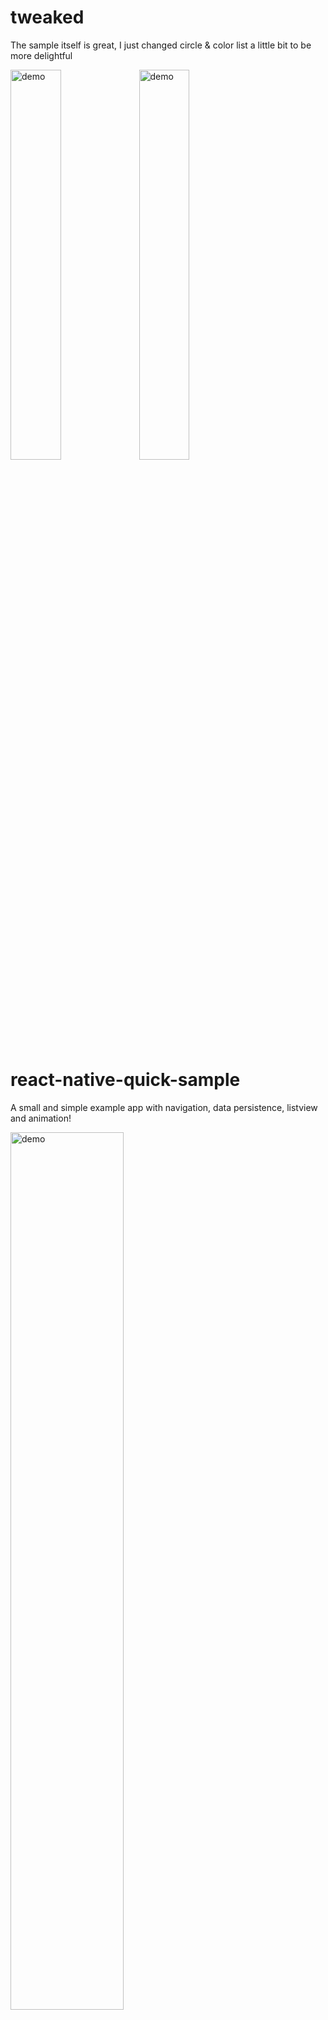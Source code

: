 # tweaked
The sample itself is great, I just changed circle & color list a little bit to be more delightful

<img src="shots/demo.take2-1.gif" alt="demo" width="40%"/> <img src="shots/demo.take2-2.gif" alt="demo" width="40%"/>


# react-native-quick-sample
A small and simple example app with navigation, data persistence, listview and animation!


<img src="shots/demo.gif" alt="demo" width="60%"/>

## Install and run on android
```
npm install -g react-native-cli
cd react-native-quick-sample
npm install
react-native run-android
```

## Install and run on ios
```
npm install -g react-native-cli
cd react-native-quick-sample
npm install
react-native run-ios
```

[innFactory - iOS & Android Entwicklung](https://innFactory.de)

